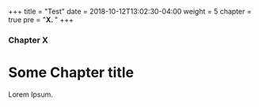 +++
title = "Test"
date = 2018-10-12T13:02:30-04:00
weight = 5
chapter = true
pre = "<b>X. </b>"
+++

### Chapter X

# Some Chapter title

Lorem Ipsum.
